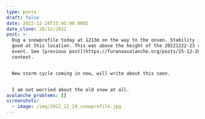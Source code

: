 ```yaml
---
type: posts
draft: false
date: 2022-12-28T15:45:00.000Z
date_clone: 28/12/2022
post: >-
  Dug a snowprofile today at 1213m on the way to the onsen. Stability is very
  good at this location. This was above the height of the 20221222-23 rain
  event. See [previous post](https://furanoavalanche.org/posts/25-12-2022/) for
  context.


  New storm cycle coming in now, will write about this soon.


  I am not worried about the old snow at all.
avalanche_problems: []
screenshots:
  - image: /img/2022_12_29_snowprofile.jpg
---
```

